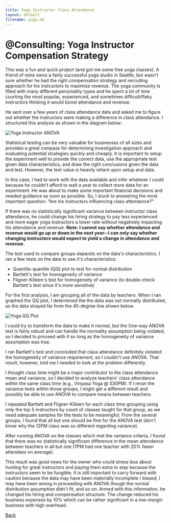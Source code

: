 ```yaml
---
title: Yoga Instructor Class Attendance
layout: default
filename: yoga.md
--- 
```


# @Consulting: Yoga Instructor Compensation Strategy

This was a fun and quick project (and got me some free yoga classes). A friend of mine owns a fairly successful yoga studio in Seattle, but wasn't sure whether he had the right compensation strategy and recruiting approach for his instructors to maximize revenue. The yoga community is filled with many different personality types and he spent a lot of time courting the most popular, experienced, and sometimes difficult/flaky instructors thinking it would boost attendance and revenue.

He sent over a few years of class attendance data and asked me to figure out whether the instructors were making a difference in class attendance. I structured this analysis as shown in the diagram below:

![Yoga Instructor ANOVA](https://github.com/RicardoFrankBarrera/Professional-Portfolio/blob/main/Project%20one-pagers/08%20Yoga%20Studio%20Employee%20Study.jpg?raw=true)

Statistical testing can be very valuable for businesses of all sizes and provides a great compass for determining investigation approach and evaluating potential strategies quickly and cheaply. It is important to setup the experiment well to provide the correct data, use the appropriate test given data characteristics, and draw the right conclusions given the data and test. However, the test value is heavily reliant upon setup and data.

In this case, I had to work with the data available and infer whatever I could because he couldn't afford to wait a year to collect more data for an experiment. He was about to make some important financial decisions and needed guidance as soon as possible. So, I stuck to answering the most important question: "Are his instructors influencing class attendance?"

If there was no statistically significant variance between instructor class attendance, he could change his hiring strategy to pay less experienced and more eager yoga instructors a lower rate without negatively impacting his attendance and revenue. **Note: I cannot say whether attendance and revenue would go up or down in the next year--I can only say whether changing instructors would expect to yield a change in attendance and revenue.**

The test used to compare groups depends on the data's characteristics. I ran a few tests on the data to see it's characteristics:

* Quantile-quantile (QQ) plot to test for normal distribution
* Bartlett's test for homogeneity of variance
* Fligner-Killeen's test for homogeneity of variance (to double-check Bartlett's test since it's more sensitive)

For the first analysis, I am grouping all of the data by teachers. When I ran graphed the QQ plot, I determined the the data was not normally distributed, as the data strayed far from the 45-degree line shown below. 

![Yoga QQ Plot](https://github.com/RicardoFrankBarrera/Data-Science-Portfolio/blob/main/docs/assets/img/Yoga%20%Studio%QQ-Plot.png?raw=true)

I could try to transform the data to make it normal, but the One-way ANOVA test is fairly robust and can handle the normality assumption being violated, so I decided to proceed with it so long as the homogeneity of variance assumption was true.

I ran Bartlett's test and concluded that class attendance definitely violated the homogeneity of variance requirement, so I couldn't use ANOVA. That result, however, told me I needed to look at the problem differently.

I thought class time might be a major contributor to the class attendance mean and variance, so I decided to analyze teachers' class attendance within the same class time (e.g., Vinyasa Yoga @ 530PM). If I reran the variance tests within those groups, I might get a different result and possibly be able to use ANOVA to compare means between teachers.

I repeated Bartlett and Fligner-Killeen for each class time grouping using only the top 5 instructors by count of classes taught for that group, as we need adequate samples for the tests to be meaningful. From the several groups, I found that all but one should be fine for the ANOVA test (don't know why the 12PM class was so different regarding variance).

After running ANOVA on the classes which met the variance criteria, I found that there was no statistically significant difference in the mean attendance between teachers in all but one (7PM had one teacher with 20% fewer attendees on average).

This result was good news for the owner who could stress less about hunting for great instructors and paying them extra to stay because the instructors seem to be fungible. It is still important to carry forward with caution because the data may have been materially incomplete / biased, I may have been wrong in proceeding with ANOVA though the normal distribution assumption didn't fit, and so on. Armed with this information, he changed his hiring and compensation structure. The change reduced his business expenses by 10% which can be rather significant in a low-margin business with high overhead.

[Back](./)
